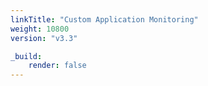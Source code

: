 ```yaml
---
linkTitle: "Custom Application Monitoring"
weight: 10800
version: "v3.3"

_build:
    render: false
---
```

